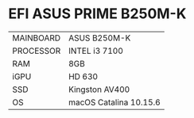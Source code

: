 <h1>EFI ASUS PRIME B250M-K</h1>

|           |                |
|-----------|----------------|
| MAINBOARD | ASUS B250M-K   |
| PROCESSOR | INTEL i3 7100  |
| RAM       | 8GB            |
| iGPU      | HD 630         |
| SSD       | Kingston AV400 |
| OS        | macOS Catalina 10.15.6 |